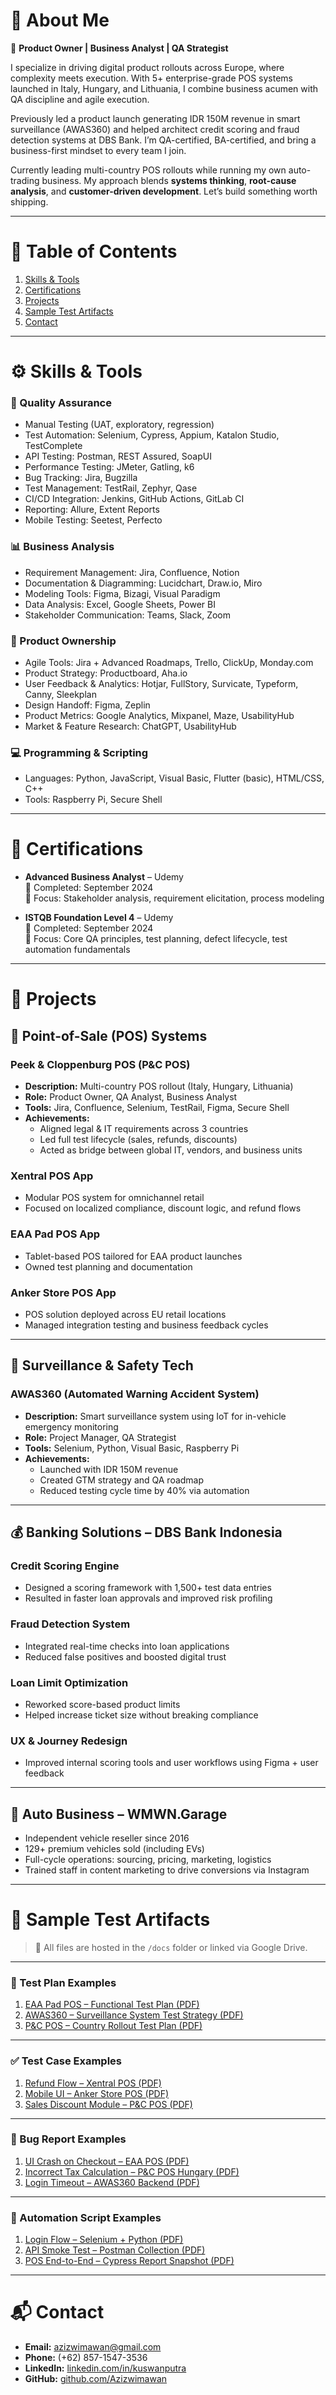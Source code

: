 # 👋 About Me

🚀 **Product Owner | Business Analyst | QA Strategist**

I specialize in driving digital product rollouts across Europe, where complexity meets execution. With 5+ enterprise-grade POS systems launched in Italy, Hungary, and Lithuania, I combine business acumen with QA discipline and agile execution.

Previously led a product launch generating IDR 150M revenue in smart surveillance (AWAS360) and helped architect credit scoring and fraud detection systems at DBS Bank. I’m QA-certified, BA-certified, and bring a business-first mindset to every team I join.

Currently leading multi-country POS rollouts while running my own auto-trading business. My approach blends **systems thinking**, **root-cause analysis**, and **customer-driven development**. Let’s build something worth shipping.

---

# 📑 Table of Contents
1. [Skills & Tools](#️skills--tools)  
2. [Certifications](#certifications)  
3. [Projects](#projects)  
4. [Sample Test Artifacts](#sample-test-artifacts)  
5. [Contact](#contact)


---

# ⚙️ Skills & Tools

### 🧪 Quality Assurance

- Manual Testing (UAT, exploratory, regression)
- Test Automation: Selenium, Cypress, Appium, Katalon Studio, TestComplete
- API Testing: Postman, REST Assured, SoapUI
- Performance Testing: JMeter, Gatling, k6
- Bug Tracking: Jira, Bugzilla
- Test Management: TestRail, Zephyr, Qase
- CI/CD Integration: Jenkins, GitHub Actions, GitLab CI
- Reporting: Allure, Extent Reports
- Mobile Testing: Seetest, Perfecto

### 📊 Business Analysis

- Requirement Management: Jira, Confluence, Notion
- Documentation & Diagramming: Lucidchart, Draw.io, Miro
- Modeling Tools: Figma, Bizagi, Visual Paradigm
- Data Analysis: Excel, Google Sheets, Power BI
- Stakeholder Communication: Teams, Slack, Zoom

### 🚀 Product Ownership

- Agile Tools: Jira + Advanced Roadmaps, Trello, ClickUp, Monday.com
- Product Strategy: Productboard, Aha.io
- User Feedback & Analytics: Hotjar, FullStory, Survicate, Typeform, Canny, Sleekplan
- Design Handoff: Figma, Zeplin
- Product Metrics: Google Analytics, Mixpanel, Maze, UsabilityHub
- Market & Feature Research: ChatGPT, UsabilityHub

### 💻 Programming & Scripting

- Languages: Python, JavaScript, Visual Basic, Flutter (basic), HTML/CSS, C++
- Tools: Raspberry Pi, Secure Shell

---

# 📜 Certifications

- **Advanced Business Analyst** – Udemy  
  📅 Completed: September 2024  
  🧠 Focus: Stakeholder analysis, requirement elicitation, process modeling  

- **ISTQB Foundation Level 4** – Udemy  
  📅 Completed: September 2024  
  🧠 Focus: Core QA principles, test planning, defect lifecycle, test automation fundamentals  

---

# 🧩 Projects

## 🏪 Point-of-Sale (POS) Systems

### **Peek & Cloppenburg POS (P&C POS)**  
- **Description:** Multi-country POS rollout (Italy, Hungary, Lithuania)  
- **Role:** Product Owner, QA Analyst, Business Analyst  
- **Tools:** Jira, Confluence, Selenium, TestRail, Figma, Secure Shell  
- **Achievements:**  
  - Aligned legal & IT requirements across 3 countries  
  - Led full test lifecycle (sales, refunds, discounts)  
  - Acted as bridge between global IT, vendors, and business units  

### **Xentral POS App**  
- Modular POS system for omnichannel retail  
- Focused on localized compliance, discount logic, and refund flows  

### **EAA Pad POS App**  
- Tablet-based POS tailored for EAA product launches  
- Owned test planning and documentation  

### **Anker Store POS App**  
- POS solution deployed across EU retail locations  
- Managed integration testing and business feedback cycles  

---

## 🎥 Surveillance & Safety Tech

### **AWAS360 (Automated Warning Accident System)**  
- **Description:** Smart surveillance system using IoT for in-vehicle emergency monitoring  
- **Role:** Project Manager, QA Strategist  
- **Tools:** Selenium, Python, Visual Basic, Raspberry Pi  
- **Achievements:**  
  - Launched with IDR 150M revenue  
  - Created GTM strategy and QA roadmap  
  - Reduced testing cycle time by 40% via automation  

---

## 💰 Banking Solutions – DBS Bank Indonesia

### **Credit Scoring Engine**  
- Designed a scoring framework with 1,500+ test data entries  
- Resulted in faster loan approvals and improved risk profiling  

### **Fraud Detection System**  
- Integrated real-time checks into loan applications  
- Reduced false positives and boosted digital trust  

### **Loan Limit Optimization**  
- Reworked score-based product limits  
- Helped increase ticket size without breaking compliance  

### **UX & Journey Redesign**  
- Improved internal scoring tools and user workflows using Figma + user feedback  

---

## 🚗 Auto Business – WMWN.Garage

- Independent vehicle reseller since 2016  
- 129+ premium vehicles sold (including EVs)  
- Full-cycle operations: sourcing, pricing, marketing, logistics  
- Trained staff in content marketing to drive conversions via Instagram  

---

# 🧪 Sample Test Artifacts

> 📁 All files are hosted in the `/docs` folder or linked via Google Drive.

---

### 📄 Test Plan Examples
1. [EAA Pad POS – Functional Test Plan (PDF)](https://drive.google.com/file/d/LINK_HERE/view?usp=sharing)
2. [AWAS360 – Surveillance System Test Strategy (PDF)](https://drive.google.com/file/d/LINK_HERE/view?usp=sharing)
3. [P&C POS – Country Rollout Test Plan (PDF)](https://drive.google.com/file/d/LINK_HERE/view?usp=sharing)

---

### ✅ Test Case Examples
1. [Refund Flow – Xentral POS (PDF)](https://drive.google.com/file/d/LINK_HERE/view?usp=sharing)
2. [Mobile UI – Anker Store POS (PDF)](https://drive.google.com/file/d/LINK_HERE/view?usp=sharing)
3. [Sales Discount Module – P&C POS (PDF)](https://drive.google.com/file/d/LINK_HERE/view?usp=sharing)

---

### 🐞 Bug Report Examples
1. [UI Crash on Checkout – EAA POS (PDF)](https://drive.google.com/file/d/LINK_HERE/view?usp=sharing)
2. [Incorrect Tax Calculation – P&C POS Hungary (PDF)](https://drive.google.com/file/d/LINK_HERE/view?usp=sharing)
3. [Login Timeout – AWAS360 Backend (PDF)](https://drive.google.com/file/d/LINK_HERE/view?usp=sharing)

---

### 🤖 Automation Script Examples
1. [Login Flow – Selenium + Python (PDF)](https://drive.google.com/file/d/LINK_HERE/view?usp=sharing)
2. [API Smoke Test – Postman Collection (PDF)](https://drive.google.com/file/d/LINK_HERE/view?usp=sharing)
3. [POS End-to-End – Cypress Report Snapshot (PDF)](https://drive.google.com/file/d/LINK_HERE/view?usp=sharing)


---

# 📬 Contact

- **Email:** azizwimawan@gmail.com  
- **Phone:** (+62) 857-1547-3536  
- **LinkedIn:** [linkedin.com/in/kuswanputra](https://linkedin.com/in/kuswanputra)  
- **GitHub:** [github.com/Azizwimawan](https://github.com/Azizwimawan)  
